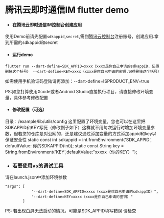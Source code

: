 # 腾讯云即时通信IM flutter demo

- #### 在腾讯云即时通信IM控制台创建应用
 使用Demo前请先配置`sdkappid`,`secret`,需到[腾讯云控制台](https://cloud.tencent.com/product/im)注册账号，创建应用.拿到所需的sdkappid和secret

- #### 运行demo

```
flutter run --dart-define=SDK_APPID=xxxx（xxxx是你自己申请的sdkappID，记得删掉这个括号） --dart-define=KEY=xxxx（xxxx是你自己申请的密钥,记得删掉这个括号）
```
如需使用手机验证码登陆请再添加：--dart-define=ISPRODUCT_ENV=true

PS:如您打算使用Xcode或者Android Studio直接执行项目，请直接修改环境变量，具体参考修改配置

- #### 修改配置（可选）

目录：/example/lib/utils/config
这里配置了环境变量，您也可以在这里把SDKAPPID和KEY写死（修改例子如下）这样就不用每次运行时增加环境变量参数，但若您的仓库是对公网的，还是建议通过添加变量的方式添加appid和key以保证安全性
  static const int sdkappid = int.fromEnvironment('SDK_APPID', defaultValue: 你的SDKAPPID(int));
  static const String key = String.fromEnvironment('KEY',defaultValue:"xxxxx（你的KEY）");
- ### 若要使用vs的调试工具
请在launch.json中添加环境参数
```
"args": [
            "--dart-define=SDK_APPID=xxxx（xxxx是你自己申请的sdkappID）",
            "--dart-define=KEY=xxxx（xxxx是你自己申请的密钥）"
        ]
```

PS: 若出现白屏无法启动的情况，可能是SDK_APPID填写错误 请检查

